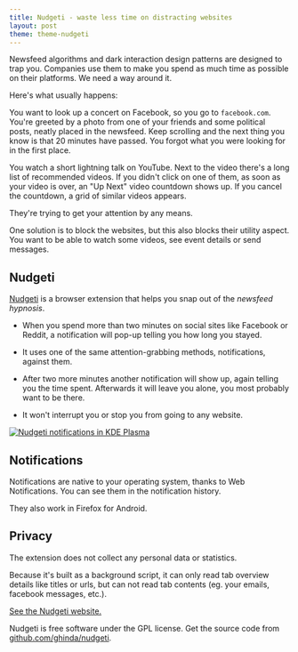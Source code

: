 ```yaml
---
title: Nudgeti - waste less time on distracting websites
layout: post
theme: theme-nudgeti
---
```


Newsfeed algorithms and dark interaction design patterns are designed to trap you. Companies use them to make you spend as much time as possible on their platforms. We need a way around it.

Here's what usually happens:

You want to look up a concert on Facebook, so you go to `facebook.com`. You're greeted by a photo from one of your friends and some political posts, neatly placed in the newsfeed. Keep scrolling and the next thing you know is that 20 minutes have passed. You forgot what you were looking for in the first place.

You watch a short lightning talk on YouTube. Next to the video there's a long list of recommended videos. If you didn't click on one of them, as soon as your video is over, an "Up Next" video countdown shows up. If you cancel the countdown, a grid of similar videos appears.

They're trying to get your attention by any means.

One solution is to block the websites, but this also blocks their utility aspect. You want to be able to watch some videos, see event details or send messages.

## Nudgeti

[Nudgeti](https://www.nudgeti.com/) is a browser extension that helps you snap out of the *newsfeed hypnosis*.

* When you spend more than two minutes on social sites like Facebook or Reddit, a notification will pop-up telling you how long you stayed.

* It uses one of the same attention-grabbing methods, notifications, against them.

* After two more minutes another notification will show up, again telling you the time spent. Afterwards it will leave you alone, you most probably want to be there.

* It won't interrupt you or stop you from going to any website.

<a href="{{ site.url }}/media/images/nudgeti-firefox-plasma-list.png">
  <img src="{{ site.url }}/media/images/nudgeti-firefox-plasma-list.png" alt="Nudgeti notifications in KDE Plasma">
</a>

## Notifications

Notifications are native to your operating system, thanks to Web Notifications. You can see them in the notification history.

They also work in Firefox for Android.

## Privacy

The extension does not collect any personal data or statistics.

Because it's built as a background script, it can only read tab overview details like titles or urls, but can not read tab contents (eg. your emails, facebook messages, etc.).

[See the Nudgeti website.](https://www.nudgeti.com/)

Nudgeti is free software under the GPL license. Get the source code from [github.com/ghinda/nudgeti](https://github.com/ghinda/nudgeti).
